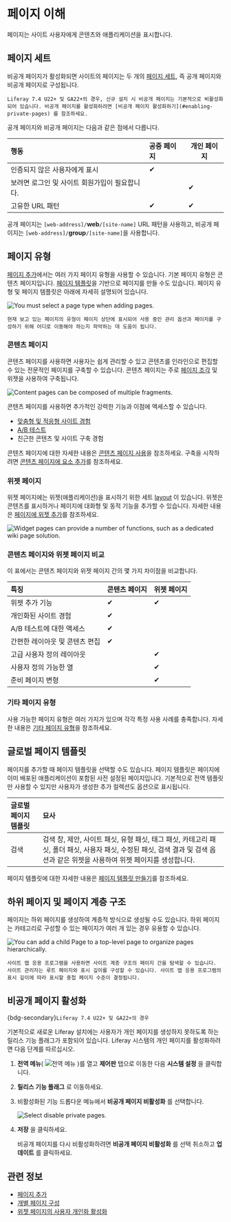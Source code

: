 # 페이지 이해

페이지는 사이트 사용자에게 콘텐츠와 애플리케이션을 표시합니다.

## 페이지 세트

비공개 페이지가 활성화되면 사이트의 페이지는 두 개의 [페이지 세트](../page-settings/configuring-page-sets.md), 즉 공개 페이지와 비공개 페이지로 구성됩니다.

```{note}
Liferay 7.4 U22+ 및 GA22+의 경우, 신규 설치 시 비공개 페이지는 기본적으로 비활성화되어 있습니다. 비공개 페이지를 활성화하려면 [비공개 페이지 활성화하기](#enabling-private-pages) 를 참조하세요.
```

공개 페이지와 비공개 페이지는 다음과 같은 점에서 다릅니다.

| 행동                         | 공중 페이지 | 개인 페이지 |
| :------------------------- | :----- | ------ |
| 인증되지 않은 사용자에게 표시           | ✔      |        |
| 보려면 로그인 및 사이트 회원가입이 필요합니다. |        | ✔      |
| 고유한 URL 패턴                 | ✔      | ✔      |

공개 페이지는 `[web-address]/`**web**`/[site-name]` URL 패턴을 사용하고, 비공개 페이지는 `[web-address]/`**group**`/[site-name]`을 사용합니다.

## 페이지 유형

[페이지 추가](../adding-pages/adding-a-page-to-a-site.md)에서는 여러 가지 페이지 유형을 사용할 수 있습니다. 기본 페이지 유형은 콘텐츠 페이지입니다. [페이지 템플릿](../adding-pages/creating-a-page-template.md)을 기반으로 페이지를 만들 수도 있습니다. 페이지 유형 및 페이지 템플릿은 아래에 자세히 설명되어 있습니다.

![You must select a page type when adding pages.](./understanding-pages/images/01.png)

```{tip}
현재 보고 있는 페이지의 유형이 페이지 상단에 표시되어 사용 중인 관리 옵션과 페이지를 구성하기 위해 어디로 이동해야 하는지 파악하는 데 도움이 됩니다.
```

### 콘텐츠 페이지

콘텐츠 페이지를 사용하면 사용자는 쉽게 관리할 수 있고 콘텐츠를 인라인으로 편집할 수 있는 전문적인 페이지를 구축할 수 있습니다. 콘텐츠 페이지는 주로 [페이지 조각](../page-fragments-and-widgets/using-fragments.md) 및 위젯을 사용하여 구축됩니다.

![Content pages can be composed of multiple fragments.](./understanding-pages/images/02.png)

콘텐츠 페이지를 사용하면 추가적인 강력한 기능과 이점에 액세스할 수 있습니다.

* [맞춤형 및 적응형 사이트 경험](../../personalizing-site-experience.md)
* [A/B 테스트](../../optimizing-sites/ab-testing/ab-testing.md)
* 친근한 콘텐츠 및 사이트 구축 경험

콘텐츠 페이지에 대한 자세한 내용은 [콘텐츠 페이지 사용](../using-content-pages.md)을 참조하세요. 구축을 시작하려면 [콘텐츠 페이지에 요소 추가](../using-content-pages/adding-elements-to-content-pages.md)를 참조하세요.

### 위젯 페이지

위젯 페이지에는 위젯(애플리케이션)을 표시하기 위한 세트 [layout](../../creating-pages/page-settings/configuring-individual-pages.md#page-layout) 이 있습니다. 위젯은 콘텐츠를 표시하거나 페이지에 대화형 및 동적 기능을 추가할 수 있습니다. 자세한 내용은 [페이지에 위젯 추가](../using-widget-pages/adding-widgets-to-a-page.md)를 참조하세요.

![Widget pages can provide a number of functions, such as a dedicated wiki page solution.](./understanding-pages/images/03.png)

### 콘텐츠 페이지와 위젯 페이지 비교

이 표에서는 콘텐츠 페이지와 위젯 페이지 간의 몇 가지 차이점을 비교합니다.

| 특징                | 콘텐츠 페이지 | 위젯 페이지 |
| :---------------- | :------ | ------ |
| 위젯 추가 기능          | ✔       | ✔      |
| 개인화된 사이트 경험       | ✔       |        |
| A/B 테스트에 대한 액세스   | ✔       |        |
| 간편한 레이아웃 및 콘텐츠 편집 | ✔       |        |
| 고급 사용자 정의 레이아웃    |         | ✔      |
| 사용자 정의 가능한 열      |         | ✔      |
| 준비 페이지 변형         |         | ✔      |

### 기타 페이지 유형

사용 가능한 페이지 유형은 여러 가지가 있으며 각각 특정 사용 사례를 충족합니다. 자세한 내용은 [기타 페이지 유형](../understanding-pages/other-page-types.md)을 참조하세요.

## 글로벌 페이지 템플릿

페이지를 추가할 때 페이지 템플릿을 선택할 수도 있습니다. 페이지 템플릿은 페이지에 이미 배포된 애플리케이션이 포함된 사전 설정된 페이지입니다. 기본적으로 전역 템플릿만 사용할 수 있지만 사용자가 생성한 추가 컬렉션도 옵션으로 표시됩니다.

| 글로벌 페이지 템플릿 | 묘사                                                                                                        |
| :---------- | :-------------------------------------------------------------------------------------------------------- |
| 검색          | 검색 창, 제안, 사이트 패싯, 유형 패싯, 태그 패싯, 카테고리 패싯, 폴더 패싯, 사용자 패싯, 수정된 패싯, 검색 결과 및 검색 옵션과 같은 위젯을 사용하여 위젯 페이지를 생성합니다. |

페이지 템플릿에 대한 자세한 내용은 [페이지 템플릿 만들기](../adding-pages/creating-a-page-template.md)를 참조하세요.

## 하위 페이지 및 페이지 계층 구조

페이지는 하위 페이지를 생성하여 계층적 방식으로 생성될 수도 있습니다. 하위 페이지는 카테고리로 구성할 수 있는 페이지가 여러 개 있는 경우 유용할 수 있습니다.

![You can add a child Page to a top-level page to organize pages hierarchically.](./understanding-pages/images/04.png)

```{tip}
사이트 맵 응용 프로그램을 사용하면 사이트 계층 구조의 페이지 간을 탐색할 수 있습니다. 사이트 관리자는 루트 페이지와 표시 깊이를 구성할 수 있습니다. 사이트 맵 응용 프로그램의 표시 깊이에 따라 표시할 중첩 페이지 수준이 결정됩니다.
```

## 비공개 페이지 활성화

{bdg-secondary}`Liferay 7.4 U22+ 및 GA22+의 경우`

기본적으로 새로운 Liferay 설치에는 사용자가 개인 페이지를 생성하지 못하도록 하는 릴리스 기능 플래그가 포함되어 있습니다. Liferay 시스템의 개인 페이지를 활성화하려면 다음 단계를 따르십시오.

1. **전역 메뉴**( ![전역 메뉴](../../../images/icon-applications-menu.png) )를 열고 **제어판** 탭으로 이동한 다음 **시스템 설정** 을 클릭합니다.

1. **릴리스 기능 플래그** 로 이동하세요.

1. 비활성화된 기능 드롭다운 메뉴에서 **비공개 페이지 비활성화** 를 선택합니다.

   ![Select disable private pages.](./understanding-pages/images/05.png)

1. **저장** 을 클릭하세요.

   비공개 페이지를 다시 비활성화하려면 **비공개 페이지 비활성화** 를 선택 취소하고 **업데이트** 를 클릭하세요.

## 관련 정보

* [페이지 추가](../adding-pages/adding-a-page-to-a-site.md)
* [개별 페이지 구성](../page-settings/configuring-individual-pages.md)
* [위젯 페이지의 사용자 개인화 활성화](../using-widget-pages/enabling-user-personalization-of-widget-pages.md)
